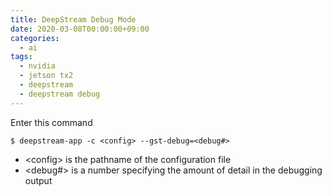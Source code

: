 ```yaml
---
title: DeepStream Debug Mode
date: 2020-03-08T00:00:00+09:00
categories:
  - ai
tags:
  - nvidia
  - jetson tx2
  - deepstream
  - deepstream debug  
---
```


Enter this command 

    $ deepstream-app -c <config> --gst-debug=<debug#>
  

- &lt;config&gt; is the pathname of the configuration file
- &lt;debug#&gt; is a number specifying the amount of detail in the debugging output
